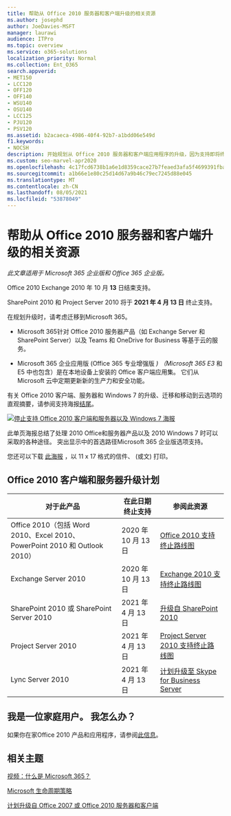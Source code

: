 ```yaml
---
title: 帮助从 Office 2010 服务器和客户端升级的相关资源
ms.author: josephd
author: JoeDavies-MSFT
manager: laurawi
audience: ITPro
ms.topic: overview
ms.service: o365-solutions
localization_priority: Normal
ms.collection: Ent_O365
search.appverid:
- MET150
- LCC120
- OFF120
- OFF140
- WSU140
- OSU140
- LCC125
- PJU120
- PSV120
ms.assetid: b2acaeca-4986-40f4-92b7-a1bdd06e549d
f1.keywords:
- NOCSH
description: 开始规划从 Office 2010 服务器和客户端应用程序的升级，因为支持即将终止且自定义支持协议不可用。
ms.custom: seo-marvel-apr2020
ms.openlocfilehash: 4c17fcd6738b1a6e1d8359cace27b7feaed3afa5f4699391fbacd79c8ddcc9b2
ms.sourcegitcommit: a1b66e1e80c25d14d67a9b46c79ec7245d88e045
ms.translationtype: MT
ms.contentlocale: zh-CN
ms.lasthandoff: 08/05/2021
ms.locfileid: "53878049"
---
```

# <a name="resources-to-help-you-upgrade-from-office-2010-servers-and-clients"></a>帮助从 Office 2010 服务器和客户端升级的相关资源

*此文章适用于 Microsoft 365 企业版和 Office 365 企业版。*

Office 2010 Exchange 2010 年 10 月 **13** 日结束支持。

SharePoint 2010 和 Project Server 2010 将于 **2021 年 4 月 13 日** 终止支持。

在规划升级时，请考虑迁移到Microsoft 365。

- Microsoft 365针对 Office 2010 服务器产品（如 Exchange Server 和 SharePoint Server）以及 Teams 和 OneDrive for Business 等基于云的服务。

- Microsoft 365 企业应用版 (Office 365 专业增强版 *) （Microsoft 365 E3* 和 E5 中也包含）是在本地设备上安装的 Office 客户端应用集。 它们从 Microsoft 云中定期更新新的生产力和安全功能。

有关 Office 2010 客户端、服务器和 Windows 7 的升级、迁移和移动到云选项的直观摘要，请参阅支持海报[结尾](../downloads/Office2010Windows7EndOfSupport.pdf)。

[![停止支持 Office 2010 客户端和服务器以及 Windows 7 海报](../media/upgrade-from-office-2010-servers-and-products/office2010-windows7-end-of-support.png)](../downloads/Office2010Windows7EndOfSupport.pdf)

此单页海报总结了处理 2010 Office和服务器产品以及 2010 Windows 7 时可以采取的各种途径。 突出显示中的首选路径Microsoft 365 企业版选项支持。

您还可以下载 [此海报](https://github.com/MicrosoftDocs/microsoft-365-docs/raw/public/microsoft-365/downloads/Office2010Windows7EndOfSupport.pdf) ，以 11 x 17 格式的信件、 (或文) 打印。

## <a name="office-2010-client-and-server-upgrade-planning"></a>Office 2010 客户端和服务器升级计划

|对于此产品|在此日期终止支持|参阅此资源|
|---|---|---|
|Office 2010（包括 Word 2010、Excel 2010、PowerPoint 2010 和 Outlook 2010）|2020 年 10 月 13 日 |[Office 2010 支持终止路线图](/DeployOffice/office-2010-end-support-roadmap)|
|Exchange Server 2010|2020 年 10 月 13 日|[Exchange 2010 支持终止路线图](exchange-2010-end-of-support.md)|
|SharePoint 2010 或 SharePoint Server 2010|2021 年 4 月 13 日|[升级自 SharePoint 2010](upgrade-from-sharepoint-2010.md)|
|Project Server 2010|2021 年 4 月 13 日|[Project Server 2010 支持终止路线图](project-server-2010-end-of-support.md)|
|Lync Server 2010|2021 年 4 月 13 日|[计划升级至 Skype for Business Server](/skypeforbusiness/plan-your-deployment/upgrade)|

## <a name="im-a-home-user-what-do-i-do"></a>我是一位家庭用户。 我怎么办？

如果你在家Office 2010 产品和应用程序，请参阅[此信息](plan-upgrade-previous-versions-office.md#im-a-home-user-what-do-i-do)。

## <a name="related-topics"></a>相关主题

[视频：什么是 Microsoft 365？](https://support.office.com/article/847caf12-2589-452c-8aca-1c009797678b.aspx)

[Microsoft 生命周期策略](/lifecycle/)

[计划升级自 Office 2007 或 Office 2010 服务器和客户端](plan-upgrade-previous-versions-office.md)